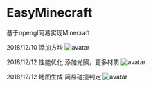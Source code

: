 # EasyMinecraft
基于opengl简易实现Minecraft

2018/12/10
添加方块
![avatar](http://vpn.vnkmx.xyz/images/2017.12.10.png)

2018/12/12
性能优化
添加光照，更多材质
![avatar](http://vpn.vnkmx.xyz/images/Snipaste_2018-12-12_17-44-29.jpg)

2018/12/12
地图生成 简易碰撞判定
![avatar](http://vpn.vnkmx.xyz/images/Snipaste_2018-12-12_22-54-17.jpg)